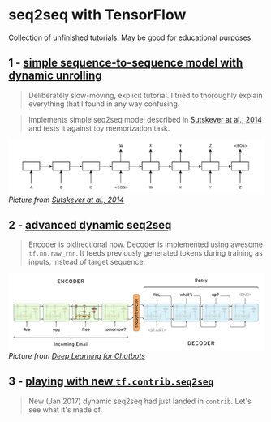 # seq2seq with TensorFlow
Collection of unfinished tutorials. May be good for educational purposes.

## **1 - [simple sequence-to-sequence model with dynamic unrolling](1-seq2seq.ipynb)**
> Deliberately slow-moving, explicit tutorial. I tried to thoroughly explain everything that I found in any way confusing.

> Implements simple seq2seq model described in [Sutskever at al., 2014](https://arxiv.org/abs/1409.3215) and tests it against toy memorization task.

![1-seq2seq](pictures/1-seq2seq.png)
*Picture from [Sutskever at al., 2014](https://arxiv.org/abs/1409.3215)*

## **2 - [advanced dynamic seq2seq](2-seq2seq-advanced.ipynb)**
> Encoder is bidirectional now. Decoder is implemented using awesome `tf.nn.raw_rnn`. It feeds previously generated tokens during training as inputs, instead of target sequence.

![2-seq2seq-feed-previous](pictures/2-seq2seq-feed-previous.png)
*Picture from [Deep Learning for Chatbots](http://www.wildml.com/2016/04/deep-learning-for-chatbots-part-1-introduction/)*

## **3 - [playing with new `tf.contrib.seq2seq`](3-seq2seq-native-new.ipynb)**
> New (Jan 2017) dynamic seq2seq had just landed in `contrib`. Let's see what it's made of.
